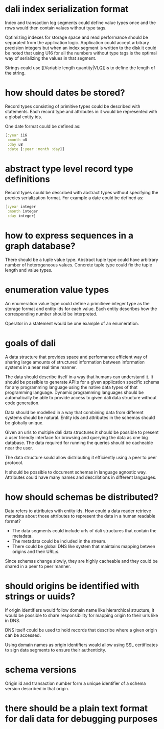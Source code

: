 # dali index serialization format
Index and transaction log segments could define value types once and the rows would then contain values without type tags.

Optimizing indexes for storage space and read performance should be separated from the application logic. Application could accept arbitrary precision integers but when an index segment is written to the disk it could be noted that using U16 for all the numbers without type tags is the optimal way of serializing the values in that segment.

Strings could use  [[Variable length quantity|VLQ]]:s  to define the length of the string.

# how should dates be stored?
Record types consisting of primitive types could be described with statements. Each record type and attributes in it would be represented with a global entity ids.

One date format could be defined as:
```clojure
[:year i16
 :month u8
 :day u8
 :date [:year :month :day]]
```

# abstract type level record type definitions

Record types could be described with abstract types without specifying the precies serialization format. For example a date could be defined as:

```clojure
[:year integer
 :month integer
 :day integer]
```

# how to express sequences in a graph database?
There should be a tuple value type. Abstract tuple type could have arbitrary number of heterogeneous values. Concrete tuple type could fix the tuple length and value types.

# enumeration value types
An enumeration value type could define a primitieve integer type as the storage format and entity ids for each value. Each entity describes how the corresponding number should be interpreted.

Operator in a statement would be one example of an enumeration.
# goals of dali
A data structure that provides space and performance efficient way of sharing large amounts of structured information between information systems in a near real time manner.

The data should describe itself in a way that humans can understand it. It should be possible to generate API:s for a given application specific schema for any programming language using the native data types of that programming language. Dynamic programming languages should be automatically be able to provide access to given dali data structure without code generation.

Data should be modelled in a way that combining data from different systems should be natural. Entity ids and attributes in the schemas should be globally unique.

Given an urls to multiple dali data structures it should be possible to present a user friendly interface for browsing and querying the data as one big database. The data required for running the queries should be cacheable near the user.

The data structure sould allow distributing it efficiently using a peer to peer protocol.

It should be possible to document schemas in language agnostic way. Attributes could have many names and describtions in different languages.

# how should schemas be distributed?
Data refers to attributes with entity ids. How could a data reader retrieve metadata about those attributes to represent the data in a human readable format?

- The data segments could include urls of dali structures that contain the metadata.
- The metadata could be included in the stream.
- There could be global DNS like system that maintains mapping betwen origins and their URL:s.

Since schemas change slowly, they are highly cacheable and they could be shared in a peer to peer manner.

# should origins be identified with strings or uuids?
If origin identifiers would follow domain name like hierarchical structure, it would be possible to share responsibility for mapping origin to their urls like in DNS.

DNS itself could be used to hold records that describe where a given origin can be accessed.

Using domain names as origin identifiers would allow using SSL certificates to sign data segments to ensure their authenticity.

# schema versions
Origin id and transaction number form a unique identifier of a schema version described in that origin.

# there should be a plain text format for dali data for debugging purposes
